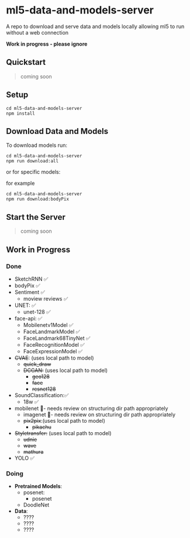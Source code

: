 # ml5-data-and-models-server
A repo to download and serve data and models locally allowing ml5 to run without a web connection

**Work in progress - please ignore**

## Quickstart
> coming soon

## Setup

```
cd ml5-data-and-models-server
npm install
```

## Download Data and Models

To download models run:

```
cd ml5-data-and-models-server
npm run download:all
```

or for specific models:

for example
```
cd ml5-data-and-models-server
npm run download:bodyPix
```

## Start the Server
> coming soon

## Work in Progress

### Done
* SketchRNN ✅
* bodyPix ✅
* Sentiment ✅
  * moview reviews ✅
* UNET: ✅
  * unet-128 ✅
* face-api: ✅
  * Mobilenetv1Model ✅
  * FaceLandmarkModel ✅
  * FaceLandmark68TinyNet ✅
  * FaceRecognitionModel ✅
  * FaceExpressionModel ✅
* <s>CVAE</s>: (uses local path to model)
    * <s>quick_draw</s>
  * <s>DCGAN:</s> (uses local path to model)
    * <s>geo128</s>
    * <s>face</s>
    * <s>resnet128</s>
* SoundClassification:✅
  * 18w ✅
* mobilenet 🚨- needs review on structuring dir path appropriately
  * imagenet 🚨- needs review on structuring dir path appropriately
  * <s>pix2pix</s>:(uses local path to model)
    * <s>pikachu</s>
* <s>Styletransfer:</s> (uses local path to model)
    * <s>udnie</s>
    * <s>wave</s>
    * <s>mathura</s>
* YOLO ✅


### Doing

* **Pretrained Models**:
  * posenet:
    * posenet
  * DoodleNet
* **Data**:
  * ????
  * ????
  * ????

